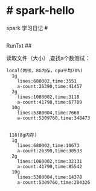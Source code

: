 # # spark-hello
spark 学习日记 #


## 
RunTxt ##

读取文件（大小）,查找a个数测试：

	local(两核，8G内存，cpu平均70%)
      1g
		lines:680002,time:3551
		a-count:26390,time:41457
	  2g
		lines:1080002,time:3118
		a-count:41790,time:67709
	  10g
	  	lines:5380004,time:7660
		a-count:5309760,time:348473


     118(8g内存)
      1g
      	lines:680002,time:10673
		a-count:26390,time:30533
      2g
     	lines:1080002,time:32131
		a-count:41790,time:85542
	  10g 
	  	lines:5380004,time:14378
		a-count:5309760,time:204326
